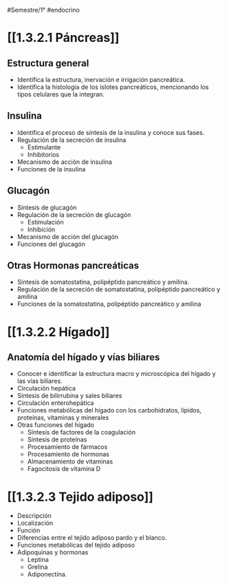 #Semestre/1°  #endocrino 

# [[1.3.2.1 Páncreas]]	
## Estructura general
- Identifica la estructura, inervación e irrigación pancreática.
- Identifica la histología de los islotes pancreáticos, mencionando los tipos celulares que la integran.
## Insulina 
- Identifica el proceso de síntesis de la insulina y conoce sus fases.
- Regulación de la secreción de insulina 
	- Estimulante
	- Inhibitorios
- Mecanismo de acción de insulina 
- Funciones de la insulina 
## Glucagón
- Síntesis de glucagón 
- Regulación de la secreción de glucagón 
	- Estimulación
	- Inhibición
- Mecanismo de acción del glucagón 
- Funciones del glucagón
## Otras Hormonas pancreáticas
- Síntesis de somatostatina, polipéptido pancreático y amilina.
- Regulación de la secreción de somatostatina, polipéptido pancreático y amilina 
- Funciones de la somatostatina, polipéptido pancreático y amilina 
# [[1.3.2.2 Hígado]]
## Anatomía del hígado y vías biliares 
- Conocer e identificar la estructura macro y microscópica del hígado y las vías biliares.
- Circulación hepática 
- Síntesis de bilirrubina y sales biliares 
- Circulación enterohepática
- Funciones metabólicas del hígado con los carbohidratos, lípidos, proteínas, vitaminas y minerales 
- Otras funciones del hígado 
	- Síntesis de factores de la coagulación
	- Síntesis de proteínas
	- Procesamiento de fármacos
	- Procesamiento de hormonas
	- Almacenamiento de vitaminas
	- Fagocitosis de vitamina D
 	
# [[1.3.2.3 Tejido adiposo]]
- Descripción
- Localización
- Función
- Diferencias entre el tejido adiposo pardo y el blanco.	
- Funciones metabólicas del tejido adiposo 
- Adipoquinas y hormonas
	- Leptina
	- Grelina
	- Adiponectina.
